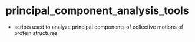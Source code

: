 # principal_component_analysis_tools

  * scripts used to analyze principal components of collective motions of protein structures
